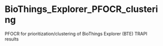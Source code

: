 # BioThings_Explorer_PFOCR_clustering
PFOCR for prioritization/clustering of  BioThings Explorer (BTE) TRAPI results
